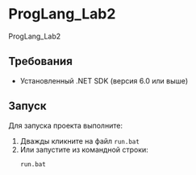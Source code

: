 # ProgLang_Lab2
ProgLang_Lab2

## Требования
- Установленный .NET SDK (версия 6.0 или выше)

## Запуск
Для запуска проекта выполните:
1. Дважды кликните на файл `run.bat`
2. Или запустите из командной строки:
   ```cmd
   run.bat
